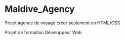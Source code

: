 # Maldive_Agency
 Projet agence de voyage créer seulement en HTML/CSS

Projet de formation Développeur Web
